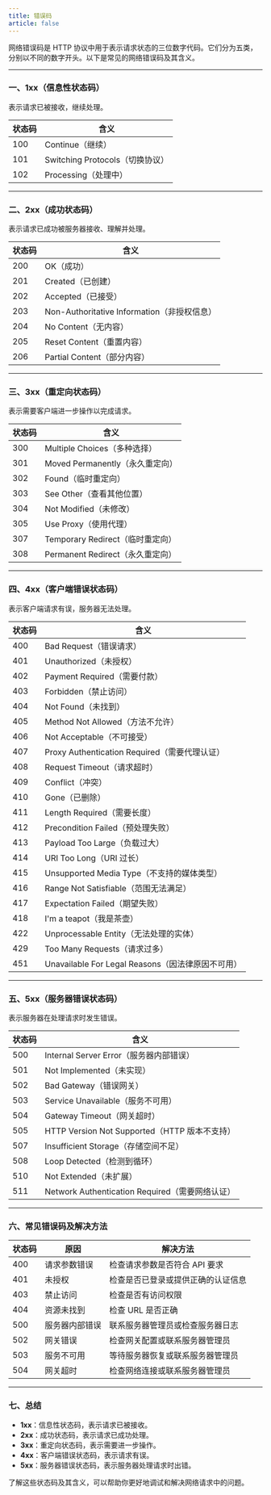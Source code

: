 ```yaml
---
title: 错误码
article: false
---
```


网络错误码是 HTTP 协议中用于表示请求状态的三位数字代码。它们分为五类，分别以不同的数字开头。以下是常见的网络错误码及其含义。

---

### **一、1xx（信息性状态码）**
表示请求已被接收，继续处理。

| **状态码** | **含义**                        |
| ---------- | ------------------------------- |
| 100        | Continue（继续）                |
| 101        | Switching Protocols（切换协议） |
| 102        | Processing（处理中）            |

---

### **二、2xx（成功状态码）**
表示请求已成功被服务器接收、理解并处理。

| **状态码** | **含义**                                    |
| ---------- | ------------------------------------------- |
| 200        | OK（成功）                                  |
| 201        | Created（已创建）                           |
| 202        | Accepted（已接受）                          |
| 203        | Non-Authoritative Information（非授权信息） |
| 204        | No Content（无内容）                        |
| 205        | Reset Content（重置内容）                   |
| 206        | Partial Content（部分内容）                 |

---

### **三、3xx（重定向状态码）**
表示需要客户端进一步操作以完成请求。

| **状态码** | **含义**                         |
| ---------- | -------------------------------- |
| 300        | Multiple Choices（多种选择）     |
| 301        | Moved Permanently（永久重定向）  |
| 302        | Found（临时重定向）              |
| 303        | See Other（查看其他位置）        |
| 304        | Not Modified（未修改）           |
| 305        | Use Proxy（使用代理）            |
| 307        | Temporary Redirect（临时重定向） |
| 308        | Permanent Redirect（永久重定向） |

---

### **四、4xx（客户端错误状态码）**
表示客户端请求有误，服务器无法处理。

| **状态码** | **含义**                                          |
| ---------- | ------------------------------------------------- |
| 400        | Bad Request（错误请求）                           |
| 401        | Unauthorized（未授权）                            |
| 402        | Payment Required（需要付款）                      |
| 403        | Forbidden（禁止访问）                             |
| 404        | Not Found（未找到）                               |
| 405        | Method Not Allowed（方法不允许）                  |
| 406        | Not Acceptable（不可接受）                        |
| 407        | Proxy Authentication Required（需要代理认证）     |
| 408        | Request Timeout（请求超时）                       |
| 409        | Conflict（冲突）                                  |
| 410        | Gone（已删除）                                    |
| 411        | Length Required（需要长度）                       |
| 412        | Precondition Failed（预处理失败）                 |
| 413        | Payload Too Large（负载过大）                     |
| 414        | URI Too Long（URI 过长）                          |
| 415        | Unsupported Media Type（不支持的媒体类型）        |
| 416        | Range Not Satisfiable（范围无法满足）             |
| 417        | Expectation Failed（期望失败）                    |
| 418        | I'm a teapot（我是茶壶）                          |
| 422        | Unprocessable Entity（无法处理的实体）            |
| 429        | Too Many Requests（请求过多）                     |
| 451        | Unavailable For Legal Reasons（因法律原因不可用） |

---

### **五、5xx（服务器错误状态码）**
表示服务器在处理请求时发生错误。

| **状态码** | **含义**                                        |
| ---------- | ----------------------------------------------- |
| 500        | Internal Server Error（服务器内部错误）         |
| 501        | Not Implemented（未实现）                       |
| 502        | Bad Gateway（错误网关）                         |
| 503        | Service Unavailable（服务不可用）               |
| 504        | Gateway Timeout（网关超时）                     |
| 505        | HTTP Version Not Supported（HTTP 版本不支持）   |
| 507        | Insufficient Storage（存储空间不足）            |
| 508        | Loop Detected（检测到循环）                     |
| 510        | Not Extended（未扩展）                          |
| 511        | Network Authentication Required（需要网络认证） |

---

### **六、常见错误码及解决方法**
| **状态码** | **原因**       | **解决方法**                       |
| ---------- | -------------- | ---------------------------------- |
| 400        | 请求参数错误   | 检查请求参数是否符合 API 要求      |
| 401        | 未授权         | 检查是否已登录或提供正确的认证信息 |
| 403        | 禁止访问       | 检查是否有访问权限                 |
| 404        | 资源未找到     | 检查 URL 是否正确                  |
| 500        | 服务器内部错误 | 联系服务器管理员或检查服务器日志   |
| 502        | 网关错误       | 检查网关配置或联系服务器管理员     |
| 503        | 服务不可用     | 等待服务器恢复或联系服务器管理员   |
| 504        | 网关超时       | 检查网络连接或联系服务器管理员     |

---

### **七、总结**
- **1xx**：信息性状态码，表示请求已被接收。
- **2xx**：成功状态码，表示请求已成功处理。
- **3xx**：重定向状态码，表示需要进一步操作。
- **4xx**：客户端错误状态码，表示请求有误。
- **5xx**：服务器错误状态码，表示服务器处理请求时出错。

了解这些状态码及其含义，可以帮助你更好地调试和解决网络请求中的问题。
